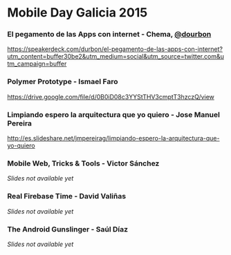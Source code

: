 # Mobile Day Galicia 2015

### El pegamento de las Apps con internet - Chema, [@dourbon](https://twitter.com/durbon)
https://speakerdeck.com/durbon/el-pegamento-de-las-apps-con-internet?utm_content=buffer30be2&utm_medium=social&utm_source=twitter.com&utm_campaign=buffer

### Polymer Prototype - Ismael Faro
https://drive.google.com/file/d/0B0iD08c3YYStTHV3cmptT3hzczQ/view

### Limpiando espero la arquitectura que yo quiero - Jose Manuel Pereira
http://es.slideshare.net/jmpereirag/limpiando-espero-la-arquitectura-que-yo-quiero

### Mobile Web, Tricks & Tools - Victor Sánchez
_Slides not available yet_

### Real Firebase Time - David Valiñas
_Slides not available yet_

### The Android Gunslinger - Saúl Díaz
_Slides not available yet_

